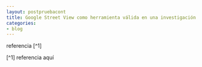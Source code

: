```yaml
---
layout: postpruebacont
title: Google Street View como herramienta válida en una investigación
categories:
- blog
---
```


referencia [^1]

[^1] referencia aquí
